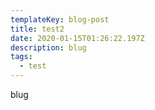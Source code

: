 ```yaml
---
templateKey: blog-post
title: test2
date: 2020-01-15T01:26:22.197Z
description: blug
tags:
  - test
---
```

blug
